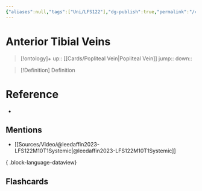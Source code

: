 ```yaml
---
{"aliases":null,"tags":["Uni/LFS122"],"dg-publish":true,"permalink":"/cards/anterior-tibial-veins/","dgPassFrontmatter":true}
---
```


# Anterior Tibial Veins

> [!ontology]+
> up:: [[Cards/Popliteal Vein\|Popliteal Vein]]
> jump:: 
> down:: 

> [!Definition] Definition

# Reference

- 

## Mentions

- [[Sources/Video/@leedaffin2023-LFS122M10T1Systemic\|@leedaffin2023-LFS122M10T1Systemic]]

{ .block-language-dataview}

## Flashcards